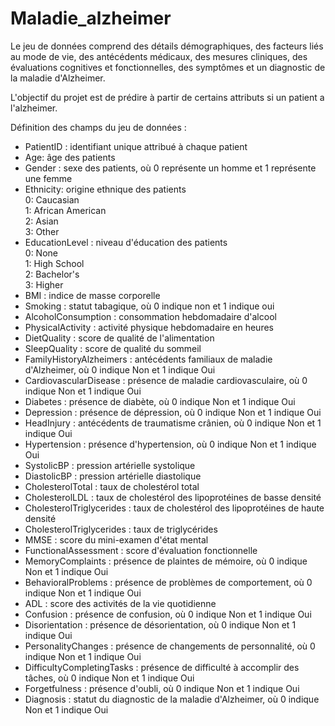 # Maladie_alzheimer

Le jeu de données comprend des détails démographiques, des facteurs liés au mode de vie, des antécédents médicaux, des mesures cliniques, des évaluations cognitives et fonctionnelles, des symptômes et un diagnostic de la maladie d'Alzheimer.

L'objectif du projet est de prédire à partir de certains attributs si un patient a l'alzheimer.

Définition des champs du jeu de données : 

- PatientID : identifiant unique attribué à chaque patient  
- Age: âge des patients  
- Gender : sexe des patients, où 0 représente un homme et 1 représente une femme  
- Ethnicity: origine ethnique des patients  
0: Caucasian  
1: African American  
2: Asian  
3: Other  
- EducationLevel : niveau d'éducation des patients  
0: None  
1: High School  
2: Bachelor's  
3: Higher  
- BMI : indice de masse corporelle  
- Smoking : statut tabagique, où 0 indique non et 1 indique oui  
- AlcoholConsumption : consommation hebdomadaire d'alcool  
- PhysicalActivity : activité physique hebdomadaire en heures  
- DietQuality : score de qualité de l'alimentation  
- SleepQuality : score de qualité du sommeil  
- FamilyHistoryAlzheimers : antécédents familiaux de maladie d'Alzheimer, où 0 indique Non et 1 indique Oui  
- CardiovascularDisease : présence de maladie cardiovasculaire, où 0 indique Non et 1 indique Oui  
- Diabetes : présence de diabète, où 0 indique Non et 1 indique Oui  
- Depression : présence de dépression, où 0 indique Non et 1 indique Oui  
- HeadInjury : antécédents de traumatisme crânien, où 0 indique Non et 1 indique Oui  
- Hypertension : présence d'hypertension, où 0 indique Non et 1 indique Oui  
- SystolicBP : pression artérielle systolique  
- DiastolicBP : pression artérielle diastolique  
- CholesterolTotal : taux de cholestérol total  
- CholesterolLDL : taux de cholestérol des lipoprotéines de basse densité  
- CholesterolTriglycerides : taux de cholestérol des lipoprotéines de haute densité  
- CholesterolTriglycerides : taux de triglycérides  
- MMSE : score du mini-examen d'état mental  
- FunctionalAssessment : score d'évaluation fonctionnelle  
- MemoryComplaints : présence de plaintes de mémoire, où 0 indique Non et 1 indique Oui  
- BehavioralProblems : présence de problèmes de comportement, où 0 indique Non et 1 indique Oui  
- ADL : score des activités de la vie quotidienne  
- Confusion : présence de confusion, où 0 indique Non et 1 indique Oui  
- Disorientation : présence de désorientation, où 0 indique Non et 1 indique Oui  
- PersonalityChanges : présence de changements de personnalité, où 0 indique Non et 1 indique Oui  
- DifficultyCompletingTasks : présence de difficulté à accomplir des tâches, où 0 indique Non et 1 indique Oui  
- Forgetfulness : présence d'oubli, où 0 indique Non et 1 indique Oui  
- Diagnosis : statut du diagnostic de la maladie d'Alzheimer, où 0 indique Non et 1 indique Oui  
